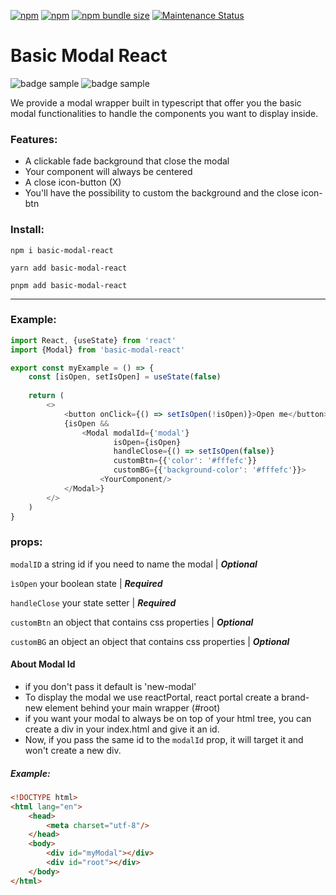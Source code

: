 <a href="https://www.npmjs.com/package/basic-modal-react"><img alt="npm" src="https://img.shields.io/npm/dw/basic-modal-react"></a>
<a href="https://www.npmjs.com/package/basic-modal-react"><img alt="npm" src="https://img.shields.io/npm/v/basic-modal-react"></a>
<a href="https://www.npmjs.com/package/basic-modal-react"><img alt="npm bundle size" src="https://img.shields.io/bundlephobia/minzip/basic-modal-react"></a>
<a href="https://www.npmjs.com/package/basic-modal-react">
<img alt="Maintenance Status" src="https://img.shields.io/badge/maintenance-active-green.svg" />
</a> 

# Basic Modal React

<img src="https://img.shields.io/badge/-TypeScript-3178C6?logo=TypeScript&logoColor=FFFEFC&style=For-the-badge" alt="badge sample"/> <img src="https://img.shields.io/badge/-React-262627?logo=React&logoColor={LOGO-COLOR}&style=For-the-badge" alt="badge sample"/> 

We provide a modal wrapper built in typescript that offer you the basic modal functionalities to handle the components you want to display inside.

### Features:

- A clickable fade background that close the modal
- Your component will always be centered
- A close icon-button (X)
- You'll have the possibility to custom the background and the close icon-btn

### Install:

`npm i basic-modal-react
`

`yarn add basic-modal-react
`

`pnpm add basic-modal-react
`

---

### Example:

```js
import React, {useState} from 'react'
import {Modal} from 'basic-modal-react'

export const myExample = () => {
    const [isOpen, setIsOpen] = useState(false)
    
    return (
        <>
            <button onClick={() => setIsOpen(!isOpen)}>Open me</button>
            {isOpen && 
                <Modal modalId={'modal'} 
                       isOpen={isOpen}  
                       handleClose={() => setIsOpen(false)} 
                       customBtn={{'color': '#fffefc'}} 
                       customBG={{'background-color': '#fffefc'}}>
                    <YourComponent/>
	        </Modal>}
        </>
	)
}
```

### props:

`modalID` a string id if  you need to name the modal | _**Optional**_

`ìsOpen` your boolean state | _**Required**_

`handleClose` your state setter | _**Required**_

`customBtn` an object that contains css properties | _**Optional**_

`customBG` an object an object that contains css properties | _**Optional**_

#### About Modal Id

* if you don't pass it default is 'new-modal'
* To display the modal we use reactPortal, react portal create a brand-new element behind your main wrapper (#root) 
* if you want your modal to always be on top of your html tree, you can create a div in your index.html and give it an id.
* Now, if you pass the same id to the `modalId` prop, it will target it and won't create a new div.

##### Example:

```html
<!DOCTYPE html>
<html lang="en">
    <head>
        <meta charset="utf-8"/>
    </head>
    <body>
        <div id="myModal"></div>
        <div id="root"></div>
    </body>
</html>
```

